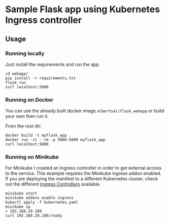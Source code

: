 # Sample Flask app using Kubernetes Ingress controller

## Usage

### Running locally

Just install the requirements and run the app

    cd webapp/
    pip install -r requirements.txt
    flask run
    curl localhost:5000

### Running on Docker

You can use the already built docker image `albertoal/flask_webapp` or build your own then run it. 

From the root dir:

    docker build -t myflask_app .
    docker run -it --rm -p 5000:5000 myflask_app
    curl localhost:5000

### Running on Minikube

For Minikube I created an Ingress controller in order to get external access to the service. This example requires the Minikube ingress addon enabled. 
If you are deploying the manifest to a different Kubernetes cluster, check out the different [Ingress Controllers](https://kubernetes.io/docs/concepts/services-networking/ingress/#ingress-controllers) available. 

    minikube start
    minikube addons enable ingress
    kubectl apply -f kubernetes.yaml
    minikube ip
    > 192.168.20.100
    curl 192.168.20.100/ready
